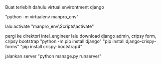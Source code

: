 Buat terlebih dahulu virtual environtment django

"python -m virtualenv manpro_env"

lalu activate
"manpro_env\Scripts\activate"

pergi ke direktori intel_engineer lalu download django admin, cripsy form, cripsy bootstrap
"python -m pip install django"
"pip install django-crispy-forms"
"pip install crispy-bootstrap4"

jalankan server
"python manage.py runserver"
